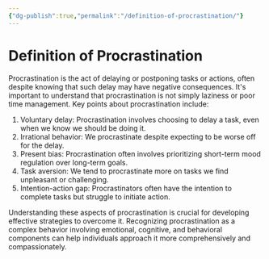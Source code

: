 ```yaml
---
{"dg-publish":true,"permalink":"/definition-of-procrastination/"}
---
```


# Definition of Procrastination

Procrastination is the act of delaying or postponing tasks or actions, often despite knowing that such delay may have negative consequences. It's important to understand that procrastination is not simply laziness or poor time management. Key points about procrastination include:

1. Voluntary delay: Procrastination involves choosing to delay a task, even when we know we should be doing it.
2. Irrational behavior: We procrastinate despite expecting to be worse off for the delay.
3. Present bias: Procrastination often involves prioritizing short-term mood regulation over long-term goals.
4. Task aversion: We tend to procrastinate more on tasks we find unpleasant or challenging.
5. Intention-action gap: Procrastinators often have the intention to complete tasks but struggle to initiate action.

Understanding these aspects of procrastination is crucial for developing effective strategies to overcome it. Recognizing procrastination as a complex behavior involving emotional, cognitive, and behavioral components can help individuals approach it more comprehensively and compassionately.
